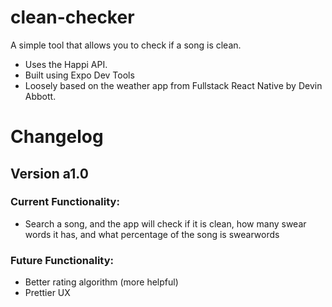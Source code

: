 # clean-checker
A simple tool that allows you to check if a song is clean.

 - Uses the Happi API. 
 - Built using Expo Dev Tools
 - Loosely based on the weather app from Fullstack React Native by Devin Abbott. 
# Changelog
## Version a1.0 
### Current Functionality: 
 - Search a song, and the app will check if it is clean, how many swear words it has, and what percentage of the song is swearwords 
### Future Functionality: 
 - Better rating algorithm (more helpful) 
 - Prettier UX
